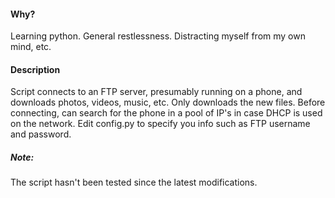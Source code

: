 #### Why?

Learning python. General restlessness. Distracting myself from my own mind, etc.


#### Description

Script connects to an FTP server, presumably running on a phone, 
and downloads photos, videos, music, etc. 
Only downloads the new files. Before connecting, 
can search for the phone in a pool of IP's in case DHCP is used on the network.
Edit config.py to specify you info such as FTP username and password.


##### Note:
The script hasn't been tested since the latest modifications.
